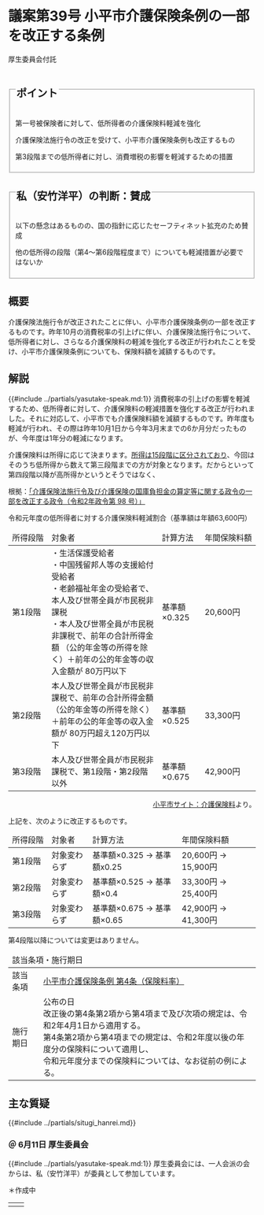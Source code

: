 # 議案第39号 小平市介護保険条例の一部を改正する条例

<i class="fa fa-gavel" aria-hidden="true"></i> 厚生委員会付託

<fieldset class="point">
  <legend>
    <h2 class="point"> ポイント </h2>
  </legend>
  <p class="point"><i class="fa fa-check" aria-hidden="true"></i> 第一号被保険者に対して、低所得者の介護保険料軽減を強化</p>
  <p class="point"><i class="fa fa-check" aria-hidden="true"></i> 介護保険法施行令の改正を受けて、小平市介護保険条例も改正するもの</p>
  <p class="point"><i class="fa fa-check" aria-hidden="true"></i> 第3段階までの低所得者に対し、消費増税の影響を軽減するための措置</p>
</fieldset>

<fieldset class="sanpi">
  <legend>
    <h2 class="sanpi"> <i class="fa fa-circle-o" aria-hidden="true"></i> 私（安竹洋平）の判断：賛成 </h2>
  </legend>
  <p class="sanpi"><i class="fa fa-circle-o" aria-hidden="true"></i> 以下の懸念はあるものの、国の指針に応じたセーフティネット拡充のため賛成</p>
  <p class="sanpi"><i class="fa fa-exclamation-triangle" aria-hidden="true"></i> 他の低所得の段階（第4～第6段階程度まで）についても軽減措置が必要ではないか</p>
</fieldset>

## 概要
介護保険法施行令が改正されたことに伴い、小平市介護保険条例の一部を改正するものです。昨年10月の消費税率の引上げに伴い、介護保険法施行令について、低所得者に対し、さらなる介護保険料の軽減を強化する改正が行われたことを受け、小平市介護保険条例についても、保険料額を減額するものです。

## 解説
{{#include ../partials/yasutake-speak.md:1}} 消費税率の引上げの影響を軽減するため、低所得者に対して、介護保険料の軽減措置を強化する改正が行われました。それに対応して、小平市でも介護保険料額を減額するものです。昨年度も軽減が行われ、その際は昨年10月1日から今年3月末までの6か月分だったものが、今年度は1年分の軽減になります。

介護保険料は所得に応じて決まります。[所得は15段階に区分されており](https://www.city.kodaira.tokyo.jp/kurashi/000/000197.html)、今回はそのうち低所得から数えて第三段階までの方が対象となります。だからといって第四段階以降が高所得かというとそうではなく、

根拠：[「介護保険法施行令及び介護保険の国庫負担金の算定等に関する政令の一部を改正する政令（令和2年政令第 98 号）」](https://www.wam.go.jp/gyoseiShiryou-files/documents/2020/0401092137925/ksvol800.pdf)

令和元年度の低所得者に対する介護保険料軽減割合（基準額は年額63,600円）

<table>
    <thead>
        <tr>
            <td style="white-space: nowrap">所得段階</td>
            <td>対象者</td>
            <td style="white-space: nowrap">計算方法</td>
            <td style="white-space: nowrap">年間保険料額</td>
        </tr>
    </thead>
    <tbody>
        <tr>
            <td>第1段階</td>
            <td>・生活保護受給者<br>・中国残留邦人等の支援給付受給者<br>・老齢福祉年金の受給者で、本人及び世帯全員が市民税非課税<br>・本人及び世帯全員が市民税非課税で、前年の合計所得金額 （公的年金等の所得を除く）＋前年の公的年金等の収入金額が 80万円以下</td>
            <td>基準額×0.325</td>
            <td>20,600円</td>
        </tr>
        <tr>
            <td>第2段階</td>
            <td>本人及び世帯全員が市民税非課税で、前年の合計所得金額（公的年金等の所得を除く） ＋前年の公的年金等の収入金額が 80万円超え120万円以下</td>
            <td>基準額×0.525</td>
            <td>33,300円</td>
        </tr>
        <tr>
            <td>第3段階</td>
            <td>本人及び世帯全員が市民税非課税で、第1段階・第2段階以外</td>
            <td>基準額×0.675</td>
            <td>42,900円</td>
        </tr>
    </tbody>
</table>

<p style="text-align:right"><a href="https://www.city.kodaira.tokyo.jp/kurashi/000/000197.html">小平市サイト：介護保険料</a>より。</p>

上記を、次のように改正するものです。

<table style="margin:0">
    <thead>
        <tr>
            <td style="white-space: nowrap">所得段階</td>
            <td>対象者</td>
            <td style="white-space: nowrap">計算方法</td>
            <td style="white-space: nowrap">年間保険料額</td>
        </tr>
    </thead>
    <tbody>
        <tr>
            <td>第1段階</td>
            <td>対象変わらず</td>
            <td>基準額×0.325 → 基準額x0.25</td>
            <td>20,600円 → 15,900円</td>
        </tr>
        <tr>
            <td>第2段階</td>
            <td>対象変わらず</td>
            <td>基準額×0.525 → 基準額×0.4</td>
            <td>33,300円 → 25,400円</td>
        </tr>
        <tr>
            <td>第3段階</td>
            <td>対象変わらず</td>
            <td>基準額×0.675 → 基準額×0.65</td>
            <td>42,900円 → 41,300円</td>
        </tr>
    </tbody>
</table>

第4段階以降については変更はありません。

<table class="additional">
    <thead>
      <tr>
        <td colspan=2>該当条項・施行期日</td>
      </tr>
    </thead>
    <tr>
        <td>該当条項</td>
        <td><a href="https://www.city.kodaira.tokyo.jp/reiki/reiki_honbun/g135RG00000206.html#e000000194">小平市介護保険条例 第4条（保険料率）</a></td>
    </tr>
    <tr>
        <td>施行期日</td>
        <td>公布の日<br>改正後の第4条第2項から第4項まで及び次項の規定は、令和2年4月1日から適用する。<br>第4条第2項から第4項までの規定は、令和2年度以後の年度分の保険料について適用し、<br>令和元年度分までの保険料については、なお従前の例による。</td>
    </tr>
</table>


## 主な質疑
{{#include ../partials/situgi_hanrei.md}}

### ＠ 6月11日 厚生委員会
{{#include ../partials/yasutake-speak.md:1}} 厚生委員会には、一人会派の会からは、私（安竹洋平）が委員として参加しています。

＊作成中

<table class="qanda"><tr><td><i class="fa fa-question-circle-o" aria-label="その他 議員による質問"></i></td><td>

</td></tr></table>